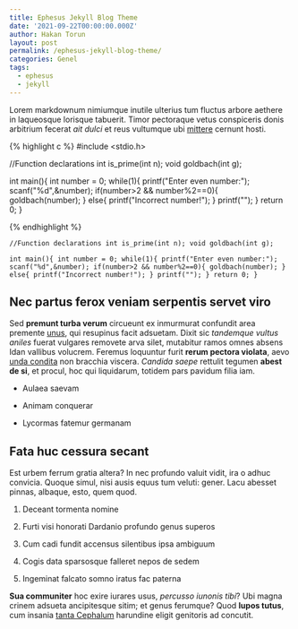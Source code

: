 ```yaml
---
title: Ephesus Jekyll Blog Theme
date: '2021-09-22T00:00:00.000Z'
author: Hakan Torun
layout: post
permalink: /ephesus-jekyll-blog-theme/
categories: Genel
tags:
  - ephesus
  - jekyll
---
```

Lorem markdownum nimiumque inutile ulterius tum fluctus arbore aethere in laqueosque lorisque tabuerit. Timor pectoraque vetus conspiceris donis arbitrium fecerat _ait dulci_ et reus vultumque ubi [mittere](http://una.net) cernunt hosti.

{% highlight c %} #include <stdio.h>

//Function declarations int is\_prime(int n); void goldbach(int g);

int main(){ int number = 0; while(1){ printf("Enter even number:"); scanf("%d",&number); if(number>2 && number%2==0){ goldbach(number); } else{ printf("Incorrect number!"); } printf(""); } return 0; }

{% endhighlight %}

`//Function declarations int is_prime(int n); void goldbach(int g);`

`int main(){ int number = 0; while(1){ printf("Enter even number:"); scanf("%d",&number); if(number>2 && number%2==0){ goldbach(number); } else{ printf("Incorrect number!"); } printf(""); } return 0; }`

## Nec partus ferox veniam serpentis servet viro

Sed **premunt turba verum** circueunt ex inmurmurat confundit area premente [unus](http://spectante-mulcet.com/magna), qui resupinus facit adsuetam. Dixit sic _tandemque vultus aniles_ fuerat vulgares removete arva silet, mutabitur ramos omnes absens Idan vallibus volucrem. Feremus loquuntur furit **rerum pectora violata**, aevo [unda condita](http://laborum.net/modo) non bracchia viscera. _Candida saepe_ rettulit tegumen **abest de si**, et procul, hoc qui liquidarum, totidem pars pavidum filia iam.

*   Aulaea saevam
    
*   Animam conquerar
    
*   Lycormas fatemur germanam
    

## Fata huc cessura secant

Est urbem ferrum gratia altera? In nec profundo valuit vidit, ira o adhuc convicia. Quoque simul, nisi ausis equus tum veluti: gener. Lacu abesset pinnas, albaque, esto, quem quod.

1.  Deceant tormenta nomine
    
2.  Furti visi honorati Dardanio profundo genus superos
    
3.  Cum cadi fundit accensus silentibus ipsa ambiguum
    
4.  Cogis data sparsosque falleret nepos de sedem
    
5.  Ingeminat falcato somno iratus fac paterna
    

**Sua communiter** hoc exire iurares usus, _percusso iunonis tibi_? Ubi magna crinem adsueta ancipitesque sitim; et genus ferumque? Quod **lupos tutus**, cum insania [tanta Cephalum](http://sparserat.org/cinyras) harundine eligit genitoris ad concutit.
